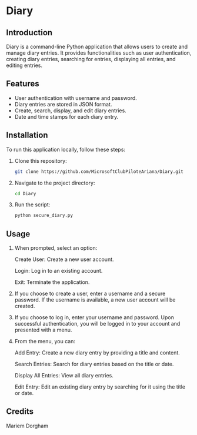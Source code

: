 # Diary

## Introduction

Diary is a command-line Python application that allows users to create and manage diary entries. It provides functionalities such as user authentication, creating diary entries, searching for entries, displaying all entries, and editing entries.

## Features

- User authentication with username and password.
- Diary entries are stored in JSON format.
- Create, search, display, and edit diary entries.
- Date and time stamps for each diary entry.

## Installation

To run this application locally, follow these steps:

1. Clone this repository:

   ```bash
   git clone https://github.com/MicrosoftClubPiloteAriana/Diary.git
   ```
2. Navigate to the project directory:

   ```bash
   cd Diary
   ```
3. Run the script:

   ```bash
   python secure_diary.py
   ```
## Usage
1. When prompted, select an option:
   
    Create User: Create a new user account.

    Login: Log in to an existing account.

    Exit: Terminate the application.

2. If you choose to create a user, enter a username and a secure password. If the username is available, a new user account will be created.

3. If you choose to log in, enter your username and password. Upon successful authentication, you will be logged in to your account and presented with a menu.

4. From the menu, you can:
 
    Add Entry: Create a new diary entry by providing a title and content.

    Search Entries: Search for diary entries based on the title or date.

    Display All Entries: View all diary entries.

    Edit Entry: Edit an existing diary entry by searching for it using the title or date.

## Credits
   Mariem Dorgham
